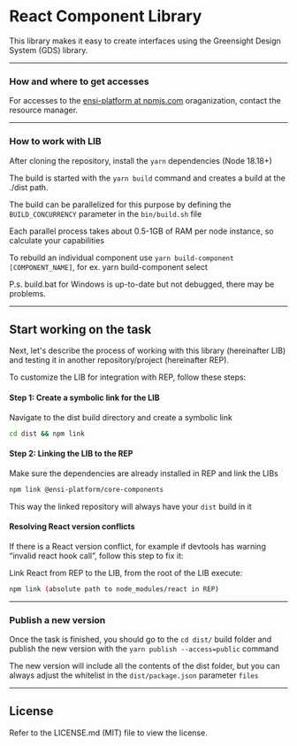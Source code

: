 # React Component Library

This library makes it easy to create interfaces using the Greensight Design System (GDS) library.

---

### How and where to get accesses

For accesses to the [ensi-platform at npmjs.com](https://www.npmjs.com/org/ensi-platform) oraganization, contact the resource manager.

---

### How to work with LIB

After cloning the repository, install the `yarn` dependencies (Node 18.18+)

The build is started with the `yarn build` command and creates a build at the ./dist path.

The build can be parallelized for this purpose by defining the `BUILD_CONCURRENCY` parameter in the `bin/build.sh` file

Each parallel process takes about 0.5-1GB of RAM per node instance, so calculate your capabilities

To rebuild an individual component use
`yarn build-component [COMPONENT_NAME]`, for ex. yarn build-component select

P.s. build.bat for Windows is up-to-date but not debugged, there may be problems.

---
## Start working on the task

Next, let's describe the process of working with this library (hereinafter LIB) and testing it in another repository/project (hereinafter REP).

To customize the LIB for integration with REP, follow these steps:

#### Step 1: Create a symbolic link for the LIB

Navigate to the dist build directory and create a symbolic link

```bash
cd dist && npm link
```

#### Step 2: Linking the LIB to the REP

Make sure the dependencies are already installed in REP and link the LIBs

```bash
npm link @ensi-platform/core-components
```

This way the linked repository will always have your `dist` build in it

#### Resolving React version conflicts

If there is a React version conflict, for example if devtools has warning “invalid react hook call”, follow this step to fix it:

Link React from REP to the LIB, from the root of the LIB execute:
```bash
npm link (absolute path to node_modules/react in REP)
```

---
### Publish a new version

Once the task is finished, you should go to the `cd dist/` build folder and publish the new version with the `yarn publish --access=public` command

The new version will include all the contents of the dist folder, but you can always adjust the whitelist in the `dist/package.json` parameter `files`

---
## License
Refer to the LICENSE.md (MIT) file to view the license.
